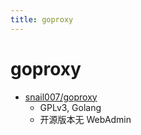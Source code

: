 ```yaml
---
title: goproxy
---
```


# goproxy

- [snail007/goproxy](https://github.com/snail007/goproxy)
  - GPLv3, Golang
  - 开源版本无 WebAdmin
